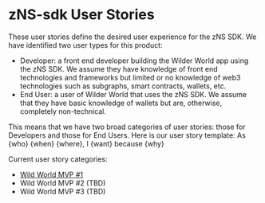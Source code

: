 # zNS-sdk User Stories

These user stories define the desired user experience for the zNS SDK. We have identified two user types for this product:

- Developer: a front end developer building the Wilder World app using the zNS SDK. We assume they have knowledge of front end technologies and frameworks but limited or no knowledge of web3 technologies such as subgraphs, smart contracts, wallets, etc.
- End User: a user of Wilder World that uses the zNS SDK. We assume that they have basic knowledge of wallets but are, otherwise, completely non-technical.

This means that we have two broad categories of user stories: those for Developers and those for End Users.
Here is our user story template:
As {who} {when} {where}, I {want} because {why}

Current user story categories:
- [Wild World MVP #1](wilderWorldMvp1.md)
- Wild World MVP #2 (TBD)
- Wild World MVP #3 (TBD)